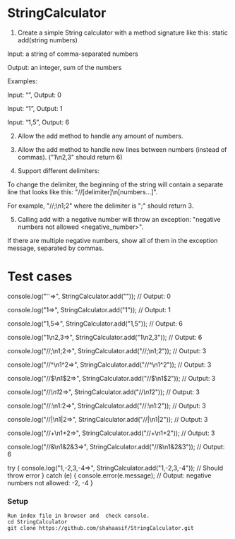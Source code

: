 # StringCalculator

1. Create a simple String calculator with a method signature like this:
   static add(string numbers)

Input: a string of comma-separated numbers

Output: an integer, sum of the numbers

Examples:

Input: “”, Output: 0

Input: “1”, Output: 1

Input: “1,5”, Output: 6

2. Allow the add method to handle any amount of numbers.

3. Allow the add method to handle new lines between numbers (instead of commas). ("1\n2,3" should return 6)

4. Support different delimiters:

To change the delimiter, the beginning of the string will contain a separate line that looks like this: "//[delimiter]\n[numbers…]".

For example, "//;\n1;2" where the delimiter is ";" should return 3.

5. Calling add with a negative number will throw an exception: "negative numbers not allowed <negative_number>".

If there are multiple negative numbers, show all of them in the exception message, separated by commas.

# Test cases

console.log("''=>", StringCalculator.add("")); // Output: 0

console.log("1=>", StringCalculator.add("1")); // Output: 1

console.log("1,5=>", StringCalculator.add("1,5")); // Output: 6

console.log("1\n2,3=>", StringCalculator.add("1\n2,3")); // Output: 6

console.log("//;\n1;2=>", StringCalculator.add("//;\n1;2")); // Output: 3

console.log("//^\n1^2=>", StringCalculator.add("//^\n1^2")); // Output: 3

console.log("//$\n1$2=>", StringCalculator.add("//$\n1$2")); // Output: 3

console.log("//*\n1*2=>", StringCalculator.add("//*\n1*2")); // Output: 3

console.log("//:\n1:2=>", StringCalculator.add("//:\n1:2")); // Output: 3

console.log("//|\n1|2=>", StringCalculator.add("//|\n1|2")); // Output: 3

console.log("//+\n1+2=>", StringCalculator.add("//+\n1+2")); // Output: 3

console.log("//&\n1&2&3=>", StringCalculator.add("//&\n1&2&3")); // Output: 6

try {
console.log("1,-2,3,-4=>", StringCalculator.add("1,-2,3,-4")); // Should throw error
} catch (e) {
console.error(e.message); // Output: negative numbers not allowed: -2, -4
}

### Setup

```
Run index file in browser and  check console.
cd StringCalculator
git clone https://github.com/shahaasif/StringCalculator.git
```
